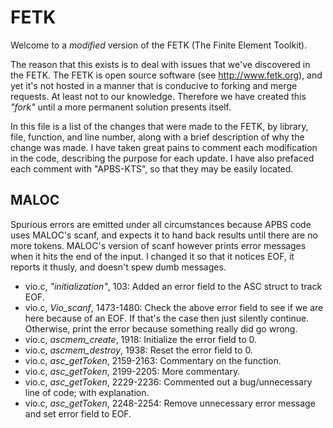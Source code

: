 FETK
=============
Welcome to a *modified* version of the FETK (The Finite Element Toolkit).

The reason that this exists is to deal with issues that we've discovered in the FETK.  The FETK is open source software (see http://www.fetk.org), and yet it's not hosted in a manner that is conducive to forking and merge requests.  At least not to our knowledge.  Therefore we have created this *"fork"* until a more permanent solution presents itself.

In this file is a list of the changes that were made to the FETK, by library, file, function, and line number, along with a brief description of why the change was made.  I have taken great pains to comment each modification in the code, describing the purpose for each update.  I have also prefaced each comment with "APBS-KTS", so that they may be easily located.

MALOC
-----
Spurious errors are emitted under all circumstances because APBS code uses MALOC's scanf, and expects it to hand back results until there are no more tokens.  MALOC's version of scanf however prints error messages when it hits the end of the input.  I changed it so that it notices EOF, it reports it thusly, and doesn't spew dumb messages.
* vio.c, _"initialization"_, 103: Added an error field to the ASC struct to track EOF.
* vio.c, _Vio_scanf_, 1473-1480: Check the above error field to see if we are here because of an EOF.  If that's the case then just silently continue.  Otherwise, print the error because something really did go wrong.
* vio.c, _ascmem_create_, 1918: Initialize the error field to 0.
* vio.c, _ascmem_destroy_, 1938: Reset the error field to 0.
* vio.c, _asc_getToken_, 2159-2163: Commentary on the function.
* vio.c, _asc_getToken_, 2199-2205: More commentary.
* vio.c, _asc_getToken_, 2229-2236: Commented out a bug/unnecessary line of code; with explanation.
* vio.c, _asc_getToken_, 2248-2254: Remove unnecessary error message and set error field to EOF.
